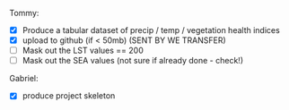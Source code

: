 Tommy:
-  [x] Produce a tabular dataset of precip / temp / vegetation health indices
- [x] upload to github (if < 50mb) (SENT BY WE TRANSFER)
- [ ] Mask out the LST values == 200
- [ ] Mask out the SEA values (not sure if already done - check!)

Gabriel:
- [x] produce project skeleton
